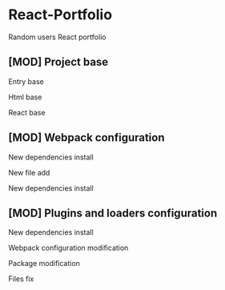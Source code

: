# React-Portfolio

Random users React portfolio

## [MOD] Project base

Entry base

Html base

React base

## [MOD] Webpack configuration

New dependencies install

New file add

New dependencies install

## [MOD] Plugins and loaders configuration

New dependencies install

Webpack configuration modification

Package modification

Files fix
